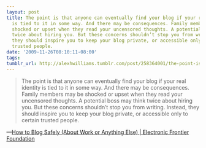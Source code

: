 ```yaml
---
layout: post
title: The point is that anyone can eventually find your blog if your real identity
  is tied to it in some way. And there may be consequences. Family members may be
  shocked or upset when they read your uncensored thoughts. A potential boss may think
  twice about hiring you. But these concerns shouldn’t stop you from writing. Instead,
  they should inspire you to keep your blog private, or accessible only to certain
  trusted people.
date: '2009-11-26T08:10:11-08:00'
tags: 
tumblr_url: http://alexhwilliams.tumblr.com/post/258364001/the-point-is-that-anyone-can-eventually-find-your
---
```

<blockquote>The point is that anyone can eventually find your blog if your real identity is tied to it in some way. And there may be consequences. Family members may be shocked or upset when they read your uncensored thoughts. A potential boss may think twice about hiring you. But these concerns shouldn&#8217;t stop you from writing. Instead, they should inspire you to keep your blog private, or accessible only to certain trusted people.</blockquote>&#8212;<a href="http://www.eff.org/wp/blog-safely">How to Blog Safely (About Work or Anything Else) | Electronic Frontier Foundation</a>
